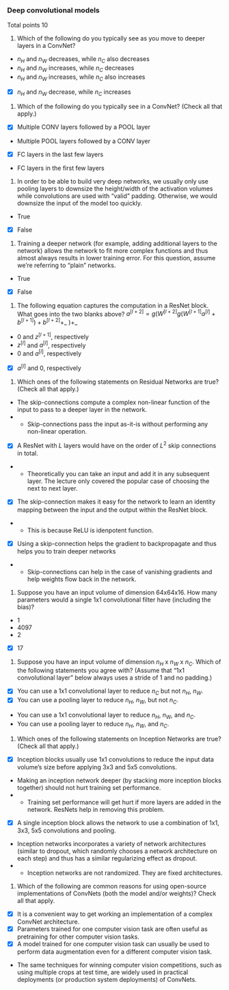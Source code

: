 ### Deep convolutional models
Total points 10

1. Which of the following do you typically see as you move to deeper layers in a ConvNet?
 - $n_H$ and $n_W$ decreases, while $n_C$ also decreases
 - $n_H$ and $n_W$ increases, while $n_C$ decreases
 - $n_H$ and $n_W$ increases, while $n_C$ also increases
 - [x] $n_H$ and $n_W$ decrease, while $n_C$ increases
 
1. Which of the following do you typically see in a ConvNet? (Check all that apply.)
 - [x] Multiple CONV layers followed by a POOL layer
 - Multiple POOL layers followed by a CONV layer
 - [x] FC layers in the last few layers
 - FC layers in the first few layers

1. In order to be able to build very deep networks, we usually only use pooling layers to downsize the height/width of the activation volumes while convolutions are used with “valid” padding. Otherwise, we would downsize the input of the model too quickly.
 - True
 - [x] False

1. Training a deeper network (for example, adding additional layers to the network) allows the network to fit more complex functions and thus almost always results in lower training error. For this question, assume we’re referring to “plain” networks.
 - True
 - [x] False

1. The following equation captures the computation in a ResNet block. What goes into the two blanks above? $a^{[l+2]}=g(W^{[l+2]}g(W^{[l+1]}a^{[l]}+b^{[l+1]})+b^{[l+2]}+$_ )+_
 - $0$ and $z^{[l+1]}$, respectively
 - $z^{[l]}$ and $a^{[l]}$, respectively
 - $0$ and $a^{[l]}$, respectively
 - [x] $a^{[l]}$ and $0$, respectively

1. Which ones of the following statements on Residual Networks are true? (Check all that apply.)
 - The skip-connections compute a complex non-linear function of the input to pass to a deeper layer in the network.
  - - Skip-connections pass the input as-it-is without performing any non-linear operation.
 - [x] A ResNet with $L$ layers would have on the order of $L^{2}$ skip connections in total.
  - - Theoretically you can take an input and add it in any subsequent layer. The lecture only covered the popular case of choosing the next to next layer.
 - [x] The skip-connection makes it easy for the network to learn an identity mapping between the input and the output within the ResNet block.
  - - This is because ReLU is idenpotent function.
 - [x] Using a skip-connection helps the gradient to backpropagate and thus helps you to train deeper networks
  - - Skip-connections can help in the case of vanishing gradients and help weights flow back in the network.

1. Suppose you have an input volume of dimension 64x64x16. How many parameters would a single 1x1 convolutional filter have (including the bias)?
 - 1
 - 4097
 - 2
 - [x] 17

1. Suppose you have an input volume of dimension $n_H$ x $n_W$ x $n_C$. Which of the following statements you agree with? (Assume that “1x1 convolutional layer” below always uses a stride of 1 and no padding.)
 - [x] You can use a 1x1 convolutional layer to reduce $n_C$ but not $n_H$, $n_W$.
 - [x] You can use a pooling layer to reduce $n_H$, $n_W$, but not $n_C$.
 - You can use a 1x1 convolutional layer to reduce $n_H$, $n_W$, and $n_C$.
 - You can use a pooling layer to reduce $n_H$, $n_W$, and $n_C$.
 
1. Which ones of the following statements on Inception Networks are true? (Check all that apply.)
 - [x] Inception blocks usually use 1x1 convolutions to reduce the input data volume’s size before applying 3x3 and 5x5 convolutions.
 - Making an inception network deeper (by stacking more inception blocks together) should not hurt training set performance.
 - - Training set performance will get hurt if more layers are added in the network. ResNets help in removing this problem.
 - [x] A single inception block allows the network to use a combination of 1x1, 3x3, 5x5 convolutions and pooling.
 - Inception networks incorporates a variety of network architectures (similar to dropout, which randomly chooses a network architecture on each step) and thus has a similar regularizing effect as dropout.
  - - Inception networks are not randomized. They are fixed architectures.

1. Which of the following are common reasons for using open-source implementations of ConvNets (both the model and/or weights)? Check all that apply.
 - [x] It is a convenient way to get working an implementation of a complex ConvNet architecture.
 - [x] Parameters trained for one computer vision task are often useful as pretraining for other computer vision tasks.
 - [x] A model trained for one computer vision task can usually be used to perform data augmentation even for a different computer vision task.
 - The same techniques for winning computer vision competitions, such as using multiple crops at test time, are widely used in practical deployments (or production system deployments) of ConvNets.
 